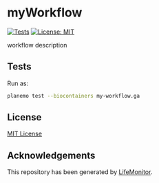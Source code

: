 # myWorkflow

[![Tests](https://github.com/kikkomep/myworkflow/actions/workflows/wftest.yml/badge.svg?branch=main)](https://github.com/kikkomep/myworkflow/actions/workflows/wftest.yml?query=branch%3Amain)
[![License: MIT](https://img.shields.io/badge/License-MIT-yellow.svg)](https://opensource.org/licenses/MIT)


workflow description

## Tests

Run as:

```bash
planemo test --biocontainers my-workflow.ga
```

## License

[MIT License](../master/LICENSE)

## Acknowledgements

This repository has been generated by [LifeMonitor](https://lifemonitor.eu).
<!--
If you use this repository in a paper, don't forget to give credits to the authors 
by citing the URL of [LifeMonitor](https://lifemonitor.eu).
-->
